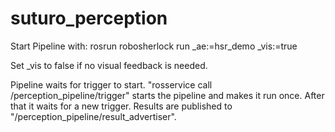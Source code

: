 # suturo_perception
Start Pipeline with:
rosrun robosherlock run _ae:=hsr_demo _vis:=true

Set _vis to false if no visual feedback is needed.

Pipeline waits for trigger to start. "rosservice call /perception_pipeline/trigger" starts the pipeline and makes it run once. After that it waits for a new trigger. Results are published to "/perception_pipeline/result_advertiser".
